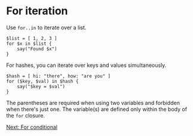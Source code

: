# For iteration

Use `for..in` to iterate over a list.
```
$list = [ 1, 2, 3 ]
for $x in $list {
    say("Found $x")
}
```

For hashes, you can iterate over keys and values simultaneously.
```
$hash = [ hi: "there", how: "are you" ]
for ($key, $val) in $hash {
    say("$key = $val")
}
```

The parentheses are required when using two variables and forbidden
when there's just one. The variable(s) are defined only within the
body of the `for` closure.

[Next: For conditional](13-for-conditional.md)